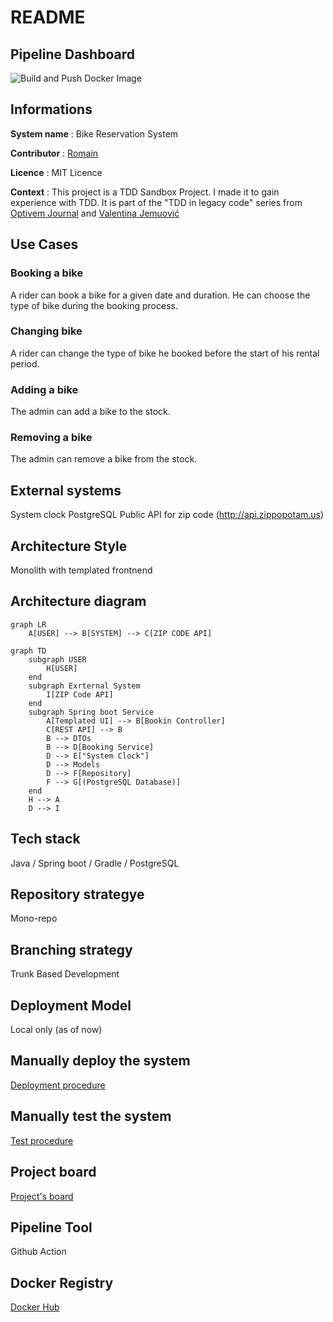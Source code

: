 # README

## Pipeline Dashboard

![Build and Push Docker Image](https://github.com/RomainChamb/bike-reservation-system/actions/workflows/build-push-docker-image.yml/badge.svg)

## Informations

**System name** : Bike Reservation System

**Contributor** : [Romain](https://github.com/RomainChamb)

**Licence** : MIT Licence

**Context** : This project is a TDD Sandbox Project. I made it to gain experience with TDD. It is part of the "TDD in legacy code" series
from [Optivem Journal](https://journal.optivem.com/) and [Valentina Jemuović](https://www.linkedin.com/in/valentinajemuovic/)


## Use Cases

### Booking a bike
A rider can book a bike for a given date and duration. He can choose the type of bike during the booking process.

### Changing bike
A rider can change the type of bike he booked before the start of his rental period.

### Adding a bike
The admin can add a bike to the stock.

### Removing a bike
The admin can remove a bike from the stock.

## External systems
System clock
PostgreSQL
Public API for zip code (http://api.zippopotam.us)

## Architecture Style
Monolith with templated frontnend

## Architecture diagram
```mermaid
graph LR
    A[USER] --> B[SYSTEM] --> C[ZIP CODE API]
```
```mermaid
graph TD
    subgraph USER
        H[USER]
    end
    subgraph Exrternal System
        I[ZIP Code API]
    end
    subgraph Spring boot Service
        A[Templated UI] --> B[Bookin Controller]
        C[REST API] --> B
        B --> DTOs
        B --> D[Booking Service]
        D --> E["System Clock"]
        D --> Models
        D --> F[Repository]
        F --> G[(PostgreSQL Database)]
    end
    H --> A
    D --> I
```

## Tech stack
Java / Spring boot / Gradle / PostgreSQL

## Repository strategye
Mono-repo

## Branching strategy
Trunk Based Development

## Deployment Model
Local only (as of now)

## Manually deploy the system
[Deployment procedure](./documentation/DEPLOYMENT)

## Manually test the system
[Test procedure](./documentation/TEST_PROCEDURE.md)

## Project board
[Project's board](https://github.com/users/RomainChamb/projects/4/views/1)

## Pipeline Tool
Github Action

## Docker Registry
[Docker Hub](https://hub.docker.com/repository/docker/barbebroux/bike-reservation-system/general)



